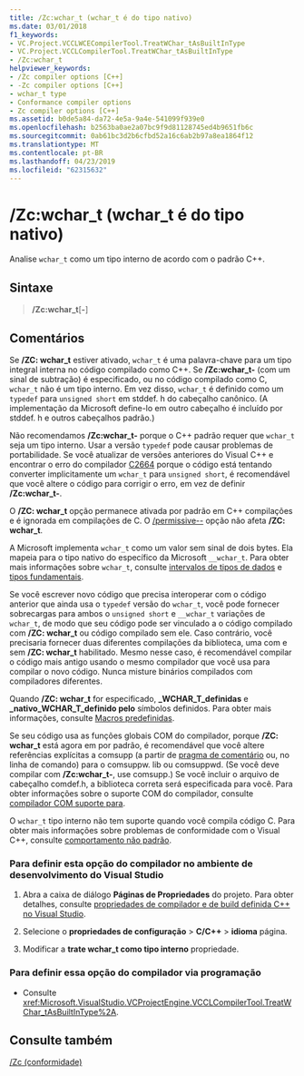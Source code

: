 ```yaml
---
title: /Zc:wchar_t (wchar_t é do tipo nativo)
ms.date: 03/01/2018
f1_keywords:
- VC.Project.VCCLWCECompilerTool.TreatWChar_tAsBuiltInType
- VC.Project.VCCLCompilerTool.TreatWChar_tAsBuiltInType
- /Zc:wchar_t
helpviewer_keywords:
- /Zc compiler options [C++]
- -Zc compiler options [C++]
- wchar_t type
- Conformance compiler options
- Zc compiler options [C++]
ms.assetid: b0de5a84-da72-4e5a-9a4e-541099f939e0
ms.openlocfilehash: b2563ba0ae2a07bc9f9d81128745ed4b9651fb6c
ms.sourcegitcommit: 0ab61bc3d2b6cfbd52a16c6ab2b97a8ea1864f12
ms.translationtype: MT
ms.contentlocale: pt-BR
ms.lasthandoff: 04/23/2019
ms.locfileid: "62315632"
---
```

# <a name="zcwchart-wchart-is-native-type"></a>/Zc:wchar_t (wchar_t é do tipo nativo)

Analise `wchar_t` como um tipo interno de acordo com o padrão C++.

## <a name="syntax"></a>Sintaxe

> **/Zc:wchar_t**[**-**]

## <a name="remarks"></a>Comentários

Se **/ZC: wchar_t** estiver ativado, `wchar_t` é uma palavra-chave para um tipo integral interna no código compilado como C++. Se **/Zc:wchar_t-** (com um sinal de subtração) é especificado, ou no código compilado como C, `wchar_t` não é um tipo interno. Em vez disso, `wchar_t` é definido como um `typedef` para `unsigned short` em stddef. h do cabeçalho canônico. (A implementação da Microsoft define-lo em outro cabeçalho é incluído por stddef. h e outros cabeçalhos padrão.)

Não recomendamos **/Zc:wchar_t-** porque o C++ padrão requer que `wchar_t` seja um tipo interno. Usar a versão `typedef` pode causar problemas de portabilidade. Se você atualizar de versões anteriores do Visual C++ e encontrar o erro do compilador [C2664](../../error-messages/compiler-errors-2/compiler-error-c2664.md) porque o código está tentando converter implicitamente um `wchar_t` para `unsigned short`, é recomendável que você altere o código para corrigir o erro, em vez de definir **/Zc:wchar_t-**.

O **/ZC: wchar_t** opção permanece ativada por padrão em C++ compilações e é ignorada em compilações de C. O [/permissive--](permissive-standards-conformance.md) opção não afeta **/ZC: wchar_t**.

A Microsoft implementa `wchar_t` como um valor sem sinal de dois bytes. Ela mapeia para o tipo nativo do específico da Microsoft `__wchar_t`. Para obter mais informações sobre `wchar_t`, consulte [intervalos de tipos de dados](../../cpp/data-type-ranges.md) e [tipos fundamentais](../../cpp/fundamental-types-cpp.md).

Se você escrever novo código que precisa interoperar com o código anterior que ainda usa o `typedef` versão do `wchar_t`, você pode fornecer sobrecargas para ambos o `unsigned short` e `__wchar_t` variações de `wchar_t`, de modo que seu código pode ser vinculado a o código compilado com **/ZC: wchar_t** ou código compilado sem ele. Caso contrário, você precisaria fornecer duas diferentes compilações da biblioteca, uma com e sem **/ZC: wchar_t** habilitado. Mesmo nesse caso, é recomendável compilar o código mais antigo usando o mesmo compilador que você usa para compilar o novo código. Nunca misture binários compilados com compiladores diferentes.

Quando **/ZC: wchar_t** for especificado,  **\_WCHAR\_T\_definidas** e  **\_nativo\_WCHAR\_T\_definido pelo** símbolos definidos. Para obter mais informações, consulte [Macros predefinidas](../../preprocessor/predefined-macros.md).

Se seu código usa as funções globais COM do compilador, porque **/ZC: wchar_t** está agora em por padrão, é recomendável que você altere referências explícitas a comsupp (a partir de [pragma de comentário](../../preprocessor/comment-c-cpp.md) ou, no linha de comando) para o comsuppw. lib ou comsuppwd. (Se você deve compilar com **/Zc:wchar_t-**, use comsupp.) Se você incluir o arquivo de cabeçalho comdef.h, a biblioteca correta será especificada para você. Para obter informações sobre o suporte COM do compilador, consulte [compilador COM suporte para](../../cpp/compiler-com-support.md).

O `wchar_t` tipo interno não tem suporte quando você compila código C. Para obter mais informações sobre problemas de conformidade com o Visual C++, consulte [comportamento não padrão](../../cpp/nonstandard-behavior.md).

### <a name="to-set-this-compiler-option-in-the-visual-studio-development-environment"></a>Para definir esta opção do compilador no ambiente de desenvolvimento do Visual Studio

1. Abra a caixa de diálogo **Páginas de Propriedades** do projeto. Para obter detalhes, consulte [propriedades de compilador e de build definida C++ no Visual Studio](../working-with-project-properties.md).

1. Selecione o **propriedades de configuração** > **C/C++** > **idioma** página.

1. Modificar a **trate wchar_t como tipo interno** propriedade.

### <a name="to-set-this-compiler-option-programmatically"></a>Para definir essa opção do compilador via programação

- Consulte <xref:Microsoft.VisualStudio.VCProjectEngine.VCCLCompilerTool.TreatWChar_tAsBuiltInType%2A>.

## <a name="see-also"></a>Consulte também

[/Zc (conformidade)](zc-conformance.md)<br/>

